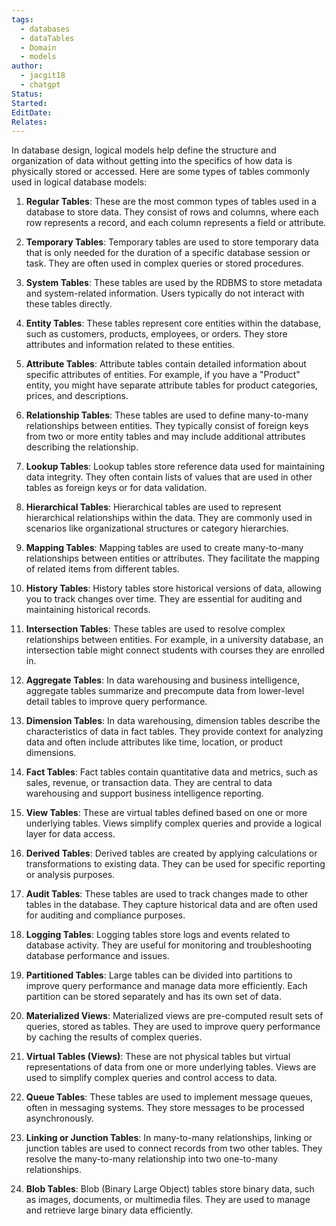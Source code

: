 ```yaml
---
tags:
  - databases
  - dataTables
  - Domain
  - models
author:
  - jacgit18
  - chatgpt
Status: 
Started: 
EditDate: 
Relates:
---
```

In database design, logical models help define the structure and organization of data without getting into the specifics of how data is physically stored or accessed. Here are some types of tables commonly used in logical database models:  

  
1. **Regular Tables**: These are the most common types of tables used in a database to store data. They consist of rows and columns, where each row represents a record, and each column represents a field or attribute.  
  
2. **Temporary Tables**: Temporary tables are used to store temporary data that is only needed for the duration of a specific database session or task. They are often used in complex queries or stored procedures.  
  
3. **System Tables**: These tables are used by the RDBMS to store metadata and system-related information. Users typically do not interact with these tables directly.

4. **Entity Tables**: These tables represent core entities within the database, such as customers, products, employees, or orders. They store attributes and information related to these entities.  
  
5. **Attribute Tables**: Attribute tables contain detailed information about specific attributes of entities. For example, if you have a "Product" entity, you might have separate attribute tables for product categories, prices, and descriptions.  
  
6. **Relationship Tables**: These tables are used to define many-to-many relationships between entities. They typically consist of foreign keys from two or more entity tables and may include additional attributes describing the relationship.  
  
7. **Lookup Tables**: Lookup tables store reference data used for maintaining data integrity. They often contain lists of values that are used in other tables as foreign keys or for data validation.  
  
8. **Hierarchical Tables**: Hierarchical tables are used to represent hierarchical relationships within the data. They are commonly used in scenarios like organizational structures or category hierarchies.  
  
9. **Mapping Tables**: Mapping tables are used to create many-to-many relationships between entities or attributes. They facilitate the mapping of related items from different tables.  
  
10. **History Tables**: History tables store historical versions of data, allowing you to track changes over time. They are essential for auditing and maintaining historical records.  
  
11. **Intersection Tables**: These tables are used to resolve complex relationships between entities. For example, in a university database, an intersection table might connect students with courses they are enrolled in.  
  
12. **Aggregate Tables**: In data warehousing and business intelligence, aggregate tables summarize and precompute data from lower-level detail tables to improve query performance.  
  
13. **Dimension Tables**: In data warehousing, dimension tables describe the characteristics of data in fact tables. They provide context for analyzing data and often include attributes like time, location, or product dimensions.  
  
14. **Fact Tables**: Fact tables contain quantitative data and metrics, such as sales, revenue, or transaction data. They are central to data warehousing and support business intelligence reporting.  
  
15. **View Tables**: These are virtual tables defined based on one or more underlying tables. Views simplify complex queries and provide a logical layer for data access.  
  
16. **Derived Tables**: Derived tables are created by applying calculations or transformations to existing data. They can be used for specific reporting or analysis purposes.  

17. **Audit Tables**: These tables are used to track changes made to other tables in the database. They capture historical data and are often used for auditing and compliance purposes.  
  
6. **Logging Tables**: Logging tables store logs and events related to database activity. They are useful for monitoring and troubleshooting database performance and issues.  
  
7. **Partitioned Tables**: Large tables can be divided into partitions to improve query performance and manage data more efficiently. Each partition can be stored separately and has its own set of data.  
  
8. **Materialized Views**: Materialized views are pre-computed result sets of queries, stored as tables. They are used to improve query performance by caching the results of complex queries.  
  
9. **Virtual Tables (Views)**: These are not physical tables but virtual representations of data from one or more underlying tables. Views are used to simplify complex queries and control access to data.  
  
10. **Queue Tables**: These tables are used to implement message queues, often in messaging systems. They store messages to be processed asynchronously.  
  
12. **Linking or Junction Tables**: In many-to-many relationships, linking or junction tables are used to connect records from two other tables. They resolve the many-to-many relationship into two one-to-many relationships.  
  
13. **Blob Tables**: Blob (Binary Large Object) tables store binary data, such as images, documents, or multimedia files. They are used to manage and retrieve large binary data efficiently.